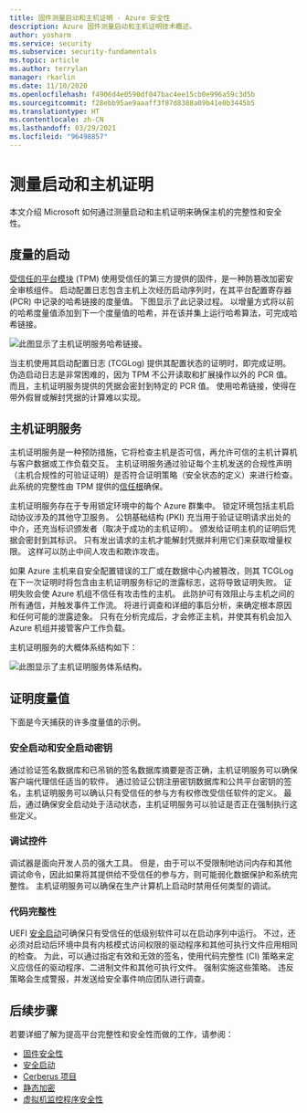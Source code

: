 ```yaml
---
title: 固件测量启动和主机证明 - Azure 安全性
description: Azure 固件测量启动和主机证明技术概述。
author: yosharm
ms.service: security
ms.subservice: security-fundamentals
ms.topic: article
ms.author: terrylan
manager: rkarlin
ms.date: 11/10/2020
ms.openlocfilehash: f4906d4e0590df047bac4ee15cb0e996a59c3d5b
ms.sourcegitcommit: f28ebb95ae9aaaff3f87d8388a09b41e0b3445b5
ms.translationtype: HT
ms.contentlocale: zh-CN
ms.lasthandoff: 03/29/2021
ms.locfileid: "96498857"
---
```

# <a name="measured-boot-and-host-attestation"></a>测量启动和主机证明
本文介绍 Microsoft 如何通过测量启动和主机证明来确保主机的完整性和安全性。

## <a name="measured-boot"></a>度量的启动

[受信任的平台模块](/windows/security/information-protection/tpm/trusted-platform-module-top-node) (TPM) 使用受信任的第三方提供的固件，是一种防篡改加密安全审核组件。 启动配置日志包含主机上次经历启动序列时，在其平台配置寄存器 (PCR) 中记录的哈希链接的度量值。 下图显示了此记录过程。 以增量方式将以前的哈希度量值添加到下一个度量值的哈希，并在该并集上运行哈希算法，可完成哈希链接。

![此图显示了主机证明服务哈希链接。](./media/measured-boot-host-attestation/hash-chaining.png)

当主机使用其启动配置日志 (TCGLog) 提供其配置状态的证明时，即完成证明。 伪造启动日志是非常困难的，因为 TPM 不公开读取和扩展操作以外的 PCR 值。 而且，主机证明服务提供的凭据会密封到特定的 PCR 值。 使用哈希链接，使得在带外假冒或解封凭据的计算难以实现。

## <a name="host-attestation-service"></a>主机证明服务

主机证明服务是一种预防措施，它将检查主机是否可信，再允许可信的主机计算机与客户数据或工作负载交互。 主机证明服务通过验证每个主机发送的合规性声明（主机合规性的可验证证明）是否符合证明策略（安全状态的定义）来进行检查。 此系统的完整性由 TPM 提供的[信任根](https://www.uefi.org/sites/default/files/resources/UEFI%20RoT%20white%20paper_Final%208%208%2016%20%28003%29.pdf)确保。

主机证明服务存在于专用锁定环境中的每个 Azure 群集中。 锁定环境包括主机启动协议涉及的其他守卫服务。 公钥基础结构 (PKI) 充当用于验证证明请求出处的中介，还充当标识颁发者（取决于成功的主机证明）。 颁发给证明主机的证明后凭据会密封到其标识。 只有发出请求的主机才能解封凭据并利用它们来获取增量权限。 这样可以防止中间人攻击和欺诈攻击。

如果 Azure 主机来自安全配置错误的工厂或在数据中心内被篡改，则其 TCGLog 在下一次证明时将包含由主机证明服务标记的泄露标志，这将导致证明失败。 证明失败会使 Azure 机组不信任有攻击性的主机。 此防护可有效阻止与主机之间的所有通信，并触发事件工作流。 将进行调查和详细的事后分析，来确定根本原因和任何可能的泄露迹象。 只有在分析完成后，才会修正主机，并使其有机会加入 Azure 机组并接管客户工作负载。

主机证明服务的大概体系结构如下：

![此图显示了主机证明服务体系结构。](./media/measured-boot-host-attestation/host-attestation-arch.png)

## <a name="attestation-measurements"></a>证明度量值

下面是今天捕获的许多度量值的示例。

### <a name="secure-boot-and-secure-boot-keys"></a>安全启动和安全启动密钥
通过验证签名数据库和已吊销的签名数据库摘要是否正确，主机证明服务可以确保客户端代理信任适当的软件。 通过验证公钥注册密钥数据库和公共平台密钥的签名，主机证明服务可以确认只有受信任的参与方有权修改受信任软件的定义。 最后，通过确保安全启动处于活动状态，主机证明服务可以验证是否正在强制执行这些定义。

### <a name="debug-controls"></a>调试控件
调试器是面向开发人员的强大工具。 但是，由于可以不受限制地访问内存和其他调试命令，因此如果将其提供给不受信任的参与方，则可能弱化数据保护和系统完整性。 主机证明服务可以确保在生产计算机上启动时禁用任何类型的调试。

### <a name="code-integrity"></a>代码完整性
UEFI [安全启动](secure-boot.md)可确保只有受信任的低级别软件可以在启动序列中运行。 不过，还必须对启动后环境中具有内核模式访问权限的驱动程序和其他可执行文件应用相同的检查。 为此，可以通过指定有效和无效的签名，使用代码完整性 (CI) 策略来定义应信任的驱动程序、二进制文件和其他可执行文件。 强制实施这些策略。 违反策略会生成警报，并发送给安全事件响应团队进行调查。

## <a name="next-steps"></a>后续步骤
若要详细了解为提高平台完整性和安全性而做的工作，请参阅：

- [固件安全性](firmware.md)
- [安全启动](secure-boot.md)
- [Cerberus 项目](project-cerberus.md)
- [静态加密](encryption-atrest.md)
- [虚拟机监控程序安全性](hypervisor.md)
